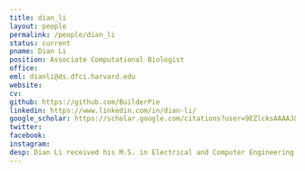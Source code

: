```yaml
---
title: dian_li
layout: people
permalink: /people/dian_li
status: current
pname: Dian Li
position: Associate Computational Biologist
office: 
eml: dianli@ds.dfci.harvard.edu
website:
cv: 
github: https://github.com/BuilderPie
linkedin: https://www.linkedin.com/in/dian-li/
google_scholar: https://scholar.google.com/citations?user=9EZlcksAAAAJ&hl=en
twitter: 
facebook: 
instagram:
desp: Dian Li received his M.S. in Electrical and Computer Engineering from University of Florida in 2014, and B.S. in Optical Engineering from Zhejiang University in 2012. Before joining the Liu Lab in 2019, he worked on statistical modeling of retinal degeneration and glaucoma at Schepens Eye Research Institute. He is now working on computational pipelines for integrated gene signature evaluation. 
---
```

